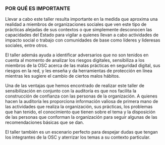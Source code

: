 ### POR QUÉ ES IMPORTANTE
Llevar a cabo este taller resulta importante en la medida que aproxima una realidad a miembros de organizaciones sociales que ven este tipo de prácticas alejadas de sus contextos o que simplemente desconocen las capacidades del Estado para vigilar a quienes llevan a cabo actividades de impacto social o trabajo con comunidades de base como líderes y lideresas sociales, entre otros.

El taller además ayuda a identificar adversarios que no son tenidos en cuenta al momento de analizar los riesgos digitales, sensibiliza a los miembros de la OSC acerca de las malas prácticas en seguridad digital, sus riesgos en la red, y les enseña y da herramientas de protección en línea mientras les sugiere el cambio de ciertos malos hábitos.

Una de las ventajas que hemos encontrado de realizar este taller de sensibilización en conjunto con la auditoría es que nos facilita la construcción de confianza con las personas de la organización. A quienes hacen la auditoría les proporciona información valiosa de primera mano de las actividades que realiza la organización, sus prácticas, los problemas que han tenido, el conocimiento que tienen sobre el tema y la disposición de las personas que conforman la organización para seguir algunas de las recomendaciones básicas que se dan.

El taller también es un escenario perfecto para despejar dudas que tengan los integrantes de la OSC y aterrizar los temas a su contexto particular. 



